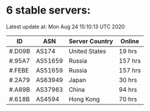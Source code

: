 # 6 stable servers:

Latest update at: Mon Aug 24 15:10:13 UTC 2020

| ID | ASN | Server Country | Online |
| -- | --- | -------------- | ------ |
| #.D09B | AS174 | United States | 19 hrs |
| #.95A7 | AS51659 | Russia | 157 hrs |
| #.FEBE | AS51659 | Russia | 157 hrs |
| #.2A79 | AS63949 | Japan | 30 hrs |
| #.A89B | AS37963 | China | 94 hrs |
| #.618B | AS4594 | Hong Kong | 70 hrs |

